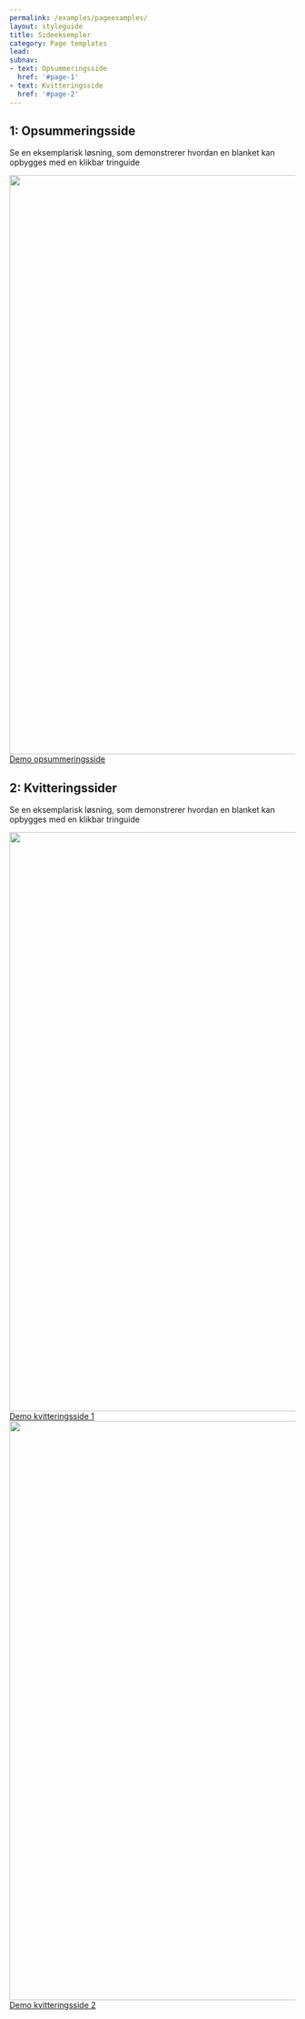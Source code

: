 ```yaml
---
permalink: /examples/pageexamples/
layout: styleguide
title: Sideeksempler
category: Page templates
lead: 
subnav:
- text: Opsummeringsside
  href: '#page-1'
- text: Kvitteringsside
  href: '#page-2'
---
```


<!-- SOLUTION 1 -->
<h2 class="heading" id="page-1">1: Opsummeringsside</h2>
<p>Se en eksemplarisk løsning, som demonstrerer hvordan en blanket kan opbygges med en klikbar tringuide</p>
<div class="row mt-5">
  <div class="col-12 col-sm-12 col-md-4 col-lg-4">
    <a href="{{ site.baseurl }}/pages/page-templates/AES-erstatningssag/aes-9"><img src="{{ site.baseurl }}/img/examples_pages/opsummeringsside.PNG" style="max-width: 100%; width: 1018px"></a>
    <a class="button button-secondary mt-5" href="{{ site.baseurl }}/pages/page-templates/AES-erstatningssag/aes-9">Demo opsummeringsside</a>
  </div>
</div>
<!-- SOLUTION 2 -->
<h2 class="heading" id="page-2">2: Kvitteringssider</h2>
<p>Se en eksemplarisk løsning, som demonstrerer hvordan en blanket kan opbygges med en klikbar tringuide</p>
<div class="row mt-5">
  <div class="col-12 col-sm-12 col-md-4 col-lg-4">
    <a href="{{ site.baseurl }}/pages/page-templates/kvittering/kvittering-1"><img src="{{ site.baseurl }}/img/examples_pages/kvittering/kvittering1.PNG" style="max-width: 100%; width: 1018px"></a>
    <a class="button button-secondary mt-5" href="{{ site.baseurl }}/pages/page-templates/kvittering/kvittering-1">Demo kvitteringsside 1</a>
  </div>
  <div class="col-12 col-sm-12 col-md-4 col-lg-4">
    <a href="{{ site.baseurl }}/pages/page-templates/kvittering/kvittering-2"><img src="{{ site.baseurl }}/img/examples_pages/kvittering/kvittering2.PNG" style="max-width: 100%; width: 1018px"></a>
    <a class="button button-secondary mt-5" href="{{ site.baseurl }}/pages/page-templates/kvittering/kvittering-2">Demo kvitteringsside 2</a>
  </div>
</div>

